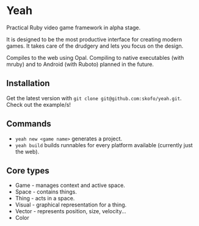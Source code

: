 # Yeah
Practical Ruby video game framework in alpha stage.

It is designed to be the most productive interface for creating modern games. It takes care of the drudgery and lets you focus on the design.

Compiles to the web using Opal. Compiling to native executables (with mruby) and to Android (with Ruboto) planned in the future.

## Installation
Get the latest version with `git clone git@github.com:skofo/yeah.git`. Check out the example/s!

## Commands
  * `yeah new <game name>` generates a project.
  * `yeah build` builds runnables for every platform available (currently just the web).

## Core types
  * Game - manages context and active space.
  * Space - contains things.
  * Thing - acts in a space.
  * Visual - graphical representation for a thing.
  * Vector - represents position, size, velocity...
  * Color
